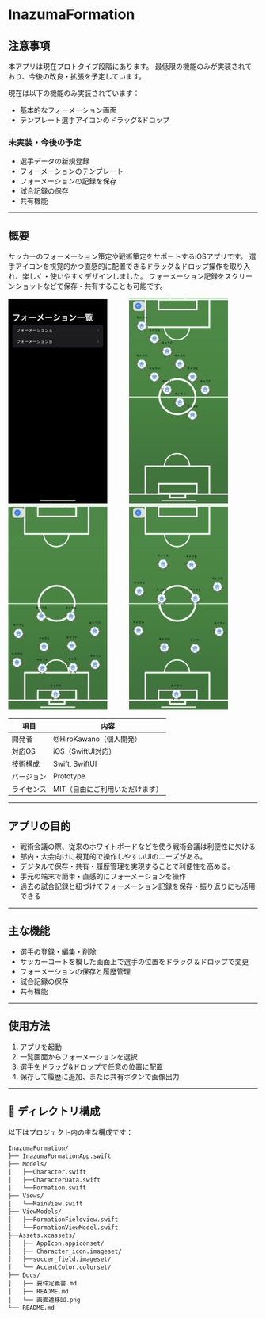 # InazumaFormation

## 注意事項

本アプリは現在プロトタイプ段階にあります。
最低限の機能のみが実装されており、今後の改良・拡張を予定しています。

現在は以下の機能のみ実装されています：
- 基本的なフォーメーション画面
- テンプレート選手アイコンのドラッグ&ドロップ

### 未実装・今後の予定

- 選手データの新規登録
- フォーメーションのテンプレート
- フォーメーションの記録を保存
- 試合記録の保存
- 共有機能

---

## 概要
サッカーのフォーメーション策定や戦術策定をサポートするiOSアプリです。
選手アイコンを視覚的かつ直感的に配置できるドラッグ＆ドロップ操作を取り入れ、楽しく・使いやすくデザインしました。
フォーメーション記録をスクリーンショットなどで保存・共有することも可能です。

<img src="Docs/image1.png" width="200" style="margin-right: 40px;" alt="スクリーンショット1"> <img src="Docs/image2.png" width="200" style="margin-right: 40px;" alt="スクリーンショット2"> <img src="Docs/image3.png" width="200" style="margin-right: 40px;" alt="スクリーンショット3"> <img src="Docs/image4.png" width="200" style="margin-right: 40px;" alt="スクリーンショット4">


| 項目 | 内容 |
|------|------|
| 開発者 | @HiroKawano（個人開発） |
| 対応OS | iOS（SwiftUI対応） |
| 技術構成 | Swift, SwiftUI |
| バージョン | Prototype |
| ライセンス | MIT（自由にご利用いただけます） |

---

## アプリの目的

- 戦術会議の際、従来のホワイトボードなどを使う戦術会議は利便性に欠ける
- 部内・大会向けに視覚的で操作しやすいUIのニーズがある。
- デジタルで保存・共有・履歴管理を実現することで利便性を高める。
- 手元の端末で簡単・直感的にフォーメーションを操作
- 過去の試合記録と紐づけてフォーメーション記録を保存・振り返りにも活用できる

---

## 主な機能

- 選手の登録・編集・削除
- サッカーコートを模した画面上で選手の位置をドラッグ＆ドロップで変更
- フォーメーションの保存と履歴管理
- 試合記録の保存
- 共有機能

---

##  使用方法

1. アプリを起動  
2. 一覧画面からフォーメーションを選択  
3. 選手をドラッグ&ドロップで任意の位置に配置
4. 保存して履歴に追加、または共有ボタンで画像出力

---

## 📁 ディレクトリ構成

以下はプロジェクト内の主な構成です：
```text
InazumaFormation/
├── InazumaFormationApp.swift
├── Models/
│   ├──Character.swift
│   ├──CharacterData.swift
│   └──Formation.swift
├── Views/
│   └──MainView.swift
├── ViewModels/
│   ├──FormationFieldview.swift
│   └──FormationViewModel.swift
├──Assets.xcassets/
│   ├── AppIcon.appiconset/
│   ├── Character_icon.imageset/
│   ├──soccer_field.imageset/
│   └── AccentColor.colorset/
├── Docs/
│   ├── 要件定義書.md
│   ├── README.md
│   └── 画面遷移図.png
└── README.md

